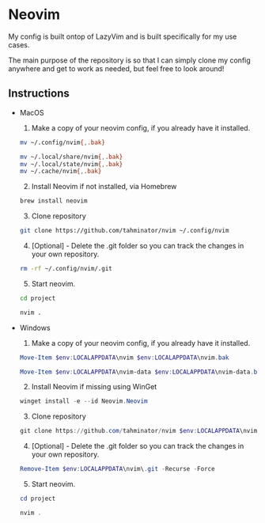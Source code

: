 # Neovim

My config is built ontop of LazyVim and is built specifically for my use cases.

The main purpose of the repository is so that I can simply clone my config anywhere and get to work as needed, but feel free to look around!

## Instructions

- MacOS

  1. Make a copy of your neovim config, if you already have it installed.

  ```bash
  mv ~/.config/nvim{,.bak}

  mv ~/.local/share/nvim{,.bak}
  mv ~/.local/state/nvim{,.bak}
  mv ~/.cache/nvim{,.bak}
  ```

  2. Install Neovim if not installed, via Homebrew

  ```bash
  brew install neovim
  ```

  3. Clone repository

  ```bash
  git clone https://github.com/tahminator/nvim ~/.config/nvim
  ```

  4. [Optional] - Delete the .git folder so you can track the changes in your own repository.

  ```bash
  rm -rf ~/.config/nvim/.git
  ```

  5. Start neovim.

  ```bash
  cd project

  nvim .
  ```

- Windows

  1. Make a copy of your neovim config, if you already have it installed.

  ```powershell
  Move-Item $env:LOCALAPPDATA\nvim $env:LOCALAPPDATA\nvim.bak

  Move-Item $env:LOCALAPPDATA\nvim-data $env:LOCALAPPDATA\nvim-data.bak
  ```

  2. Install Neovim if missing using WinGet

  ```powershell
  winget install -e --id Neovim.Neovim
  ```

  3. Clone repository

  ```powershell
  git clone https://github.com/tahminator/nvim $env:LOCALAPPDATA\nvim
  ```

  4. [Optional] - Delete the .git folder so you can track the changes in your own repository.

  ```powershell
  Remove-Item $env:LOCALAPPDATA\nvim\.git -Recurse -Force
  ```

  5. Start neovim.

  ```powershell
  cd project

  nvim .
  ```
